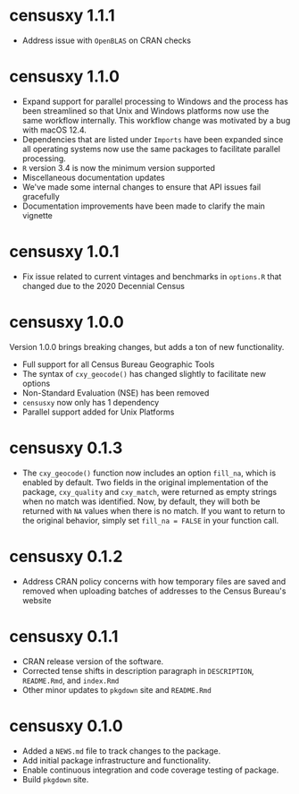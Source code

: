 # censusxy 1.1.1

* Address issue with `OpenBLAS` on CRAN checks

# censusxy 1.1.0

* Expand support for parallel processing to Windows and the process has been streamlined so that Unix and Windows platforms now use the same workflow internally. This workflow change was motivated by a bug with macOS 12.4.
* Dependencies that are listed under `Imports` have been expanded since all operating systems now use the same packages to facilitate parallel processing.
* `R` version 3.4 is now the minimum version supported
* Miscellaneous documentation updates
* We've made some internal changes to ensure that API issues fail gracefully 
* Documentation improvements have been made to clarify the main vignette

# censusxy 1.0.1

* Fix issue related to current vintages and benchmarks in `options.R` that changed due to the 2020 Decennial Census

# censusxy 1.0.0

Version 1.0.0 brings breaking changes, but adds a ton of new functionality. 
* Full support for all Census Bureau Geographic Tools
* The syntax of `cxy_geocode()` has changed slightly to facilitate new options
* Non-Standard Evaluation (NSE) has been removed
* `censusxy` now only has 1 dependency
* Parallel support added for Unix Platforms

# censusxy 0.1.3

* The `cxy_geocode()` function now includes an option `fill_na`, which is enabled by default. Two fields in the original implementation of the package, `cxy_quality` and `cxy_match`, were returned as empty strings when no match was identified. Now, by default, they will both be returned with `NA` values when there is no match. If you want to return to the original behavior, simply set `fill_na = FALSE` in your function call.

# censusxy 0.1.2

* Address CRAN policy concerns with how temporary files are saved and removed when uploading batches of addresses to the Census Bureau's website

# censusxy 0.1.1

* CRAN release version of the software.
* Corrected tense shifts in description paragraph in `DESCRIPTION`, `README.Rmd`, and `index.Rmd`
* Other minor updates to `pkgdown` site and `README.Rmd`

# censusxy 0.1.0

* Added a `NEWS.md` file to track changes to the package.
* Add initial package infrastructure and functionality.
* Enable continuous integration and code coverage testing of package.
* Build `pkgdown` site.
